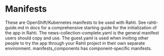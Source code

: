 # Manifests
These are OpenShift/Kubernetes manifests to be used with Rahti. See rahti-guide.md in docs for a comprehensive starting guide for the initialization of the app in Rahti. The news-collection-complete.yaml is the general manifest users should copy and use. The guest.yaml is used when inviting other people to try the app through your Rahti project in their own separate environment. manifests_components has component-specific manifests.
